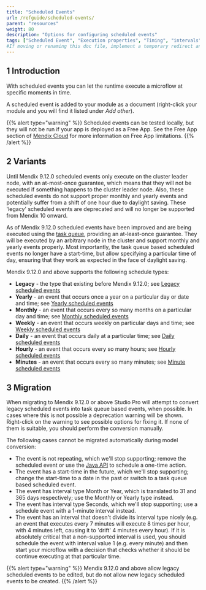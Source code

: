 ```yaml
---
title: "Scheduled Events"
url: /refguide/scheduled-events/
parent: "resources"
weight: 80
description: "Options for configuring scheduled events"
tags: ["Scheduled Event", "Execution properties", "Timing", "intervals", "scheduling issues", "time zones", "daylight saving"]
#If moving or renaming this doc file, implement a temporary redirect and let the respective team know they should update the URL in the product. See Mapping to Products for more details.
---
```


## 1 Introduction

With scheduled events you can let the runtime execute a microflow at specific moments in time.

A scheduled event is added to your module as a document (right-click your module and you will find it listed under *Add other*).

{{% alert type="warning" %}}
Scheduled events can be tested locally, but they will not be run if your app is deployed as a Free App. See the Free App section of [Mendix Cloud](/developerportal/deploy/mendix-cloud-deploy#free-app) for more information on Free App limitations.
{{% /alert %}}

## 2 Variants

Until Mendix 9.12.0 scheduled events only execute on the cluster leader node, with an at-most-once guarantee, which means that they
will not be executed if something happens to the cluster leader node. Also, these scheduled events do not support proper monthly and
yearly events and potentially suffer from a shift of one hour due to daylight saving. These 'legacy' scheduled events are
deprecated and will no longer be supported from Mendix 10 onward.

As of Mendix 9.12.0 scheduled events have been improved and are being executed using the [task queue](task-queue.md), providing an
at-least-once guarantee. They will be executed by an arbitrary node in the cluster and support monthly and yearly events properly.
Most importantly, the task queue based scheduled events no longer have a start-time, but allow specifying a particular time of day,
ensuring that they work as expected in the face of daylight saving.

Mendix 9.12.0 and above supports the following schedule types:

* **Legacy** - the type that existing before Mendix 9.12.0; see [Legacy scheduled events](scheduled-events-legacy.md)
* **Yearly** - an event that occurs once a year on a particular day or date and time; see [Yearly scheduled events](scheduled-events-task-queue.md#yearly)
* **Monthly** - an event that occurs every so many months on a particular day and time; see [Monthly scheduled events](scheduled-events-task-queue.md#monthly)
* **Weekly** - an event that occurs weekly on particular days and time; see [Weekly scheduled events](scheduled-events-task-queue.md#weekly)
* **Daily** - an event that occurs daily at a particular time; see [Daily scheduled events](scheduled-events-task-queue.md#daily)
* **Hourly** - an event that occurs every so many hours; see [Hourly scheduled events](scheduled-events-task-queue.md#hourly)
* **Minutes** - an event that occurs every so many minutes; see [Minute scheduled events](scheduled-events-task-queue.md#minutes)

## 3 Migration

When migrating to Mendix 9.12.0 or above Studio Pro will attempt to convert legacy scheduled events into task queue based events,
when possible. In cases where this is not possible a deprecation warning will be shown. Right-click on the warning to see
possible options for fixing it. If none of them is suitable, you should perform the conversion manually.

The following cases cannot be migrated automatically during model conversion:

* The event is not repeating, which we'll stop supporting; remove the scheduled event or use the [Java API](task-queue#scheduling) to schedule a one-time action.
* The event has a start-time in the future, which we'll stop supporting; change the start-time to a date in the past or switch to a task queue based scheduled event.
* The event has interval type Month or Year, which is translated to 31 and 365 days respectively; use the Monthly or Yearly type instead.
* The event has interval type Seconds, which we'll stop supporting; use a schedule event with a 1-minute interval instead.
* The event has an interval that doesn't divide its interval type nicely (e.g. an event that executes every 7 minutes will execute 8 times per hour,
  with 4 minutes left, causing it to 'drift' 4 minutes every hour). If it is absolutely critical that a non-supported interval is used,
  you should schedule the event with interval value 1 (e.g. every minute) and then start your microflow with a decision that
  checks whether it should be continue executing at that particular time.

{{% alert type="warning" %}}
Mendix 9.12.0 and above allow legacy scheduled events to be edited, but do not allow new legacy scheduled events to be created.
{{% /alert %}}
